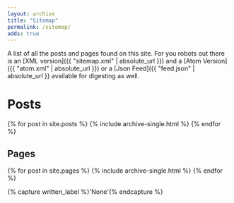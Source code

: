 ```yaml
---
layout: archive
title: "Sitemap"
permalink: /sitemap/
adds: true
---
```


A list of all the posts and pages found on this site. For you robots out there is an [XML version]({{ "sitemap.xml" | absolute_url }}) and a [Atom Version]({{ "atom.xml" | absolute_url }}) or a [Json Feed]({{ "feed.json" | absolute_url }} available for digesting as well.

# Posts

{% for post in site.posts %}
  {% include archive-single.html %}
{% endfor %}

## Pages

{% for post in site.pages %}
  {% include archive-single.html %}
{% endfor %}

{% capture written_label %}'None'{% endcapture %}